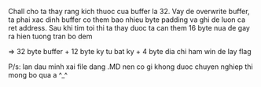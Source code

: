 Chall cho ta thay rang kich thuoc cua buffer la 32.
Vay de overwrite buffer, ta phai xac dinh  buffer co them bao nhieu byte padding va ghi de luon ca ret address.
Sau khi tim toi thi ta thay duoc ta can them 16 byte nua de gay ra hien tuong tran bo dem

=> 32 byte buffer + 12 byte ky tu bat ky + 4 byte dia chi ham win de lay flag

P/s: lan dau minh xai file dang .MD nen co gi khong duoc chuyen nghiep thi mong bo qua a ^_^
